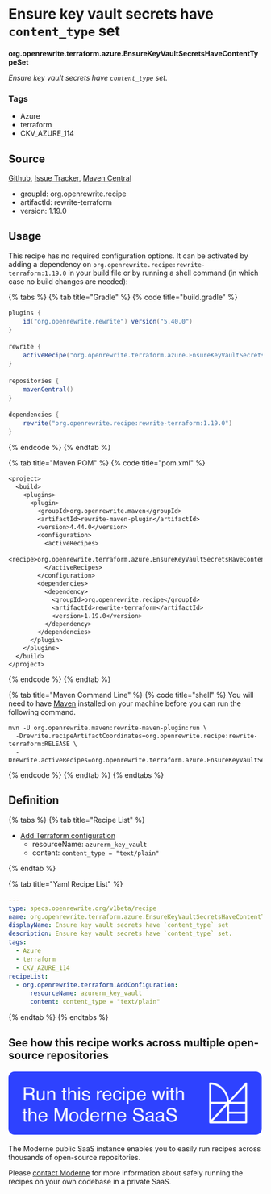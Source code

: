 # Ensure key vault secrets have `content_type` set

**org.openrewrite.terraform.azure.EnsureKeyVaultSecretsHaveContentTypeSet**

_Ensure key vault secrets have `content_type` set._

### Tags

* Azure
* terraform
* CKV_AZURE_114

## Source

[Github](https://github.com/openrewrite/rewrite-terraform/blob/main/src/main/resources/META-INF/rewrite/azure.yml), [Issue Tracker](https://github.com/openrewrite/rewrite-terraform/issues), [Maven Central](https://central.sonatype.com/artifact/org.openrewrite.recipe/rewrite-terraform/1.19.0/jar)

* groupId: org.openrewrite.recipe
* artifactId: rewrite-terraform
* version: 1.19.0


## Usage

This recipe has no required configuration options. It can be activated by adding a dependency on `org.openrewrite.recipe:rewrite-terraform:1.19.0` in your build file or by running a shell command (in which case no build changes are needed): 

{% tabs %}
{% tab title="Gradle" %}
{% code title="build.gradle" %}
```groovy
plugins {
    id("org.openrewrite.rewrite") version("5.40.0")
}

rewrite {
    activeRecipe("org.openrewrite.terraform.azure.EnsureKeyVaultSecretsHaveContentTypeSet")
}

repositories {
    mavenCentral()
}

dependencies {
    rewrite("org.openrewrite.recipe:rewrite-terraform:1.19.0")
}
```
{% endcode %}
{% endtab %}

{% tab title="Maven POM" %}
{% code title="pom.xml" %}
```markup
<project>
  <build>
    <plugins>
      <plugin>
        <groupId>org.openrewrite.maven</groupId>
        <artifactId>rewrite-maven-plugin</artifactId>
        <version>4.44.0</version>
        <configuration>
          <activeRecipes>
            <recipe>org.openrewrite.terraform.azure.EnsureKeyVaultSecretsHaveContentTypeSet</recipe>
          </activeRecipes>
        </configuration>
        <dependencies>
          <dependency>
            <groupId>org.openrewrite.recipe</groupId>
            <artifactId>rewrite-terraform</artifactId>
            <version>1.19.0</version>
          </dependency>
        </dependencies>
      </plugin>
    </plugins>
  </build>
</project>
```
{% endcode %}
{% endtab %}

{% tab title="Maven Command Line" %}
{% code title="shell" %}
You will need to have [Maven](https://maven.apache.org/download.cgi) installed on your machine before you can run the following command.

```shell
mvn -U org.openrewrite.maven:rewrite-maven-plugin:run \
  -Drewrite.recipeArtifactCoordinates=org.openrewrite.recipe:rewrite-terraform:RELEASE \
  -Drewrite.activeRecipes=org.openrewrite.terraform.azure.EnsureKeyVaultSecretsHaveContentTypeSet
```
{% endcode %}
{% endtab %}
{% endtabs %}


## Definition

{% tabs %}
{% tab title="Recipe List" %}
* [Add Terraform configuration](../../terraform/addconfiguration.md)
  * resourceName: `azurerm_key_vault`
  * content: `content_type = "text/plain"`

{% endtab %}

{% tab title="Yaml Recipe List" %}
```yaml
---
type: specs.openrewrite.org/v1beta/recipe
name: org.openrewrite.terraform.azure.EnsureKeyVaultSecretsHaveContentTypeSet
displayName: Ensure key vault secrets have `content_type` set
description: Ensure key vault secrets have `content_type` set.
tags:
  - Azure
  - terraform
  - CKV_AZURE_114
recipeList:
  - org.openrewrite.terraform.AddConfiguration:
      resourceName: azurerm_key_vault
      content: content_type = "text/plain"

```
{% endtab %}
{% endtabs %}

## See how this recipe works across multiple open-source repositories

[![Moderne Link Image](/.gitbook/assets/ModerneRecipeButton.png)](https://public.moderne.io/recipes/org.openrewrite.terraform.azure.EnsureKeyVaultSecretsHaveContentTypeSet)

The Moderne public SaaS instance enables you to easily run recipes across thousands of open-source repositories.

Please [contact Moderne](https://moderne.io/product) for more information about safely running the recipes on your own codebase in a private SaaS.
